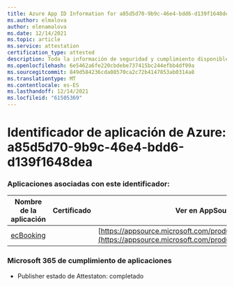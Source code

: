 ```yaml
---
title: Azure App ID Information for a85d5d70-9b9c-46e4-bdd6-d139f1648dea
ms.author: elmalova
author: elenamalova
ms.date: 12/14/2021
ms.topic: article
ms.service: attestation
certification_type: attested
description: Toda la información de seguridad y cumplimiento disponible para a85d5d70-9b9c-46e4-bdd6-d139f1648dea.
ms.openlocfilehash: 6e5462a6fe220cbdebe737415bc244efbb4df99a
ms.sourcegitcommit: 849d584236cda08570ca2c72b4147853ab0314a8
ms.translationtype: MT
ms.contentlocale: es-ES
ms.lasthandoff: 12/14/2021
ms.locfileid: "61505369"
---
```

# <a name="azure-app-id-a85d5d70-9b9c-46e4-bdd6-d139f1648dea"></a>Identificador de aplicación de Azure: a85d5d70-9b9c-46e4-bdd6-d139f1648dea


### <a name="apps-associated-with-this-id"></a>Aplicaciones asociadas con este identificador:
| **Nombre de la aplicación** | **Certificado** | **Ver en AppSource** |
|--------------|---------------|-----------------------|
| [ecBooking](https://docs.microsoft.com/microsoft-365-app-certification/forward/WA200002096) |  | [https://appsource.microsoft.com/product/office/WA200002096](https://appsource.microsoft.com/product/office/WA200002096) |

### <a name="microsoft-365-app-compliance-status"></a>Microsoft 365 de cumplimiento de aplicaciones
- Publisher estado de Attestaton: completado
